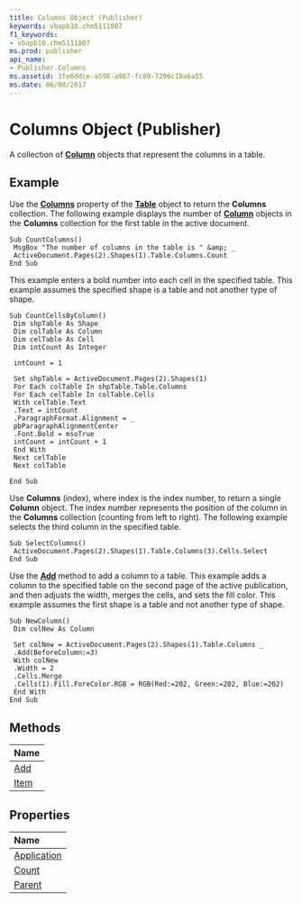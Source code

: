```yaml
---
title: Columns Object (Publisher)
keywords: vbapb10.chm5111807
f1_keywords:
- vbapb10.chm5111807
ms.prod: publisher
api_name:
- Publisher.Columns
ms.assetid: 3fe6ddce-a598-a967-fc89-7296c18a6a55
ms.date: 06/08/2017
---
```



# Columns Object (Publisher)

A collection of  **[Column](Publisher.Column.md)** objects that represent the columns in a table.
 


## Example

Use the  **[Columns](Publisher.Table.Columns.md)** property of the **[Table](Publisher.Table.md)** object to return the **Columns** collection. The following example displays the number of **[Column](Publisher.Column.md)** objects in the **Columns** collection for the first table in the active document.
 

 

```
Sub CountColumns() 
 MsgBox "The number of columns in the table is " &amp; _ 
 ActiveDocument.Pages(2).Shapes(1).Table.Columns.Count 
End Sub
```

This example enters a bold number into each cell in the specified table. This example assumes the specified shape is a table and not another type of shape.
 

 



```
Sub CountCellsByColumn() 
 Dim shpTable As Shape 
 Dim colTable As Column 
 Dim celTable As Cell 
 Dim intCount As Integer 
 
 intCount = 1 
 
 Set shpTable = ActiveDocument.Pages(2).Shapes(1) 
 For Each colTable In shpTable.Table.Columns 
 For Each celTable In colTable.Cells 
 With celTable.Text 
 .Text = intCount 
 .ParagraphFormat.Alignment = _ 
 pbParagraphAlignmentCenter 
 .Font.Bold = msoTrue 
 intCount = intCount + 1 
 End With 
 Next celTable 
 Next colTable 
 
End Sub
```

Use  **Columns** (index), where index is the index number, to return a single **Column** object. The index number represents the position of the column in the **Columns** collection (counting from left to right). The following example selects the third column in the specified table.
 

 



```
Sub SelectColumns() 
 ActiveDocument.Pages(2).Shapes(1).Table.Columns(3).Cells.Select 
End Sub
```

Use the  **[Add](Publisher.Columns.Add.md)** method to add a column to a table. This example adds a column to the specified table on the second page of the active publication, and then adjusts the width, merges the cells, and sets the fill color. This example assumes the first shape is a table and not another type of shape.
 

 



```
Sub NewColumn() 
 Dim colNew As Column 
 
 Set colNew = ActiveDocument.Pages(2).Shapes(1).Table.Columns _ 
 .Add(BeforeColumn:=3) 
 With colNew 
 .Width = 2 
 .Cells.Merge 
 .Cells(1).Fill.ForeColor.RGB = RGB(Red:=202, Green:=202, Blue:=202) 
 End With 
End Sub
```


## Methods



|**Name**|
|:-----|
|[Add](Publisher.Columns.Add.md)|
|[Item](Publisher.Columns.Item.md)|

## Properties



|**Name**|
|:-----|
|[Application](Publisher.Columns.Application.md)|
|[Count](columns-count-property-publisher.md)|
|[Parent](columns-parent-property-publisher.md)|

